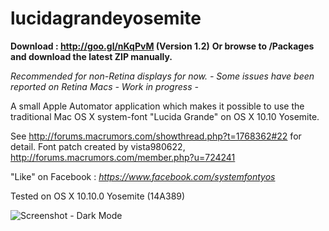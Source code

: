 lucidagrandeyosemite
====================

**Download : http://goo.gl/nKqPvM (Version 1.2)**
**Or browse to /Packages and download the latest ZIP manually.**

*Recommended for non-Retina displays for now.*
*- Some issues have been reported on Retina Macs - Work in progress -*

A small Apple Automator application which makes it possible to use the traditional Mac OS X system-font "Lucida Grande" on OS X 10.10 Yosemite.

See http://forums.macrumors.com/showthread.php?t=1768362#22 for detail.
Font patch created by vista980622, http://forums.macrumors.com/member.php?u=724241

"Like" on Facebook : *https://www.facebook.com/systemfontyos*

Tested on OS X 10.10.0 Yosemite (14A389)



![](https://raw.githubusercontent.com/schreiberstein/lucidagrandeyosemite/master/Screenshots/Screenshot_Dark_Mode.jpg "Screenshot - Dark Mode")

